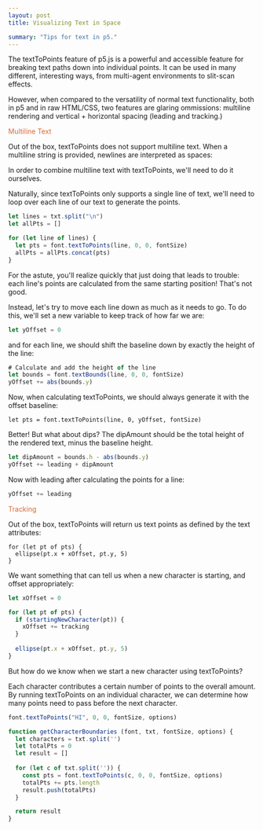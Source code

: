 ```yaml
---
layout: post
title: Visualizing Text in Space

summary: "Tips for text in p5."
---
```


The textToPoints feature of p5.js is a powerful and accessible feature for breaking text paths down into individual points. It can be used in many different, interesting ways, from multi-agent environments to slit-scan effects. 

However, when compared to the versatility of normal text functionality, both in p5 and in raw HTML/CSS, two features are glaring ommissions: multiline rendering and vertical + horizontal spacing (leading and tracking.)

<h3-dark style="color: #DB6837">Multiline Text</h3-dark>

Out of the box, textToPoints does not support multiline text. When a multiline string is provided, newlines are interpreted as spaces:

In order to combine multiline text with textToPoints, we'll need to do it ourselves.

Naturally, since textToPoints only supports a single line of text, we'll need to loop over each line of our text to generate the points. 

```js
let lines = txt.split("\n")
let allPts = []

for (let line of lines) {
  let pts = font.textToPoints(line, 0, 0, fontSize) 
  allPts = allPts.concat(pts)
}
```

For the astute, you'll realize quickly that just doing that leads to trouble: each line's points are calculated from the same starting position! That's not good.

Instead, let's try to move each line down as much as it needs to go. To do this, we'll set a new variable to keep track of how far we are:

```js
let yOffset = 0
```

and for each line, we should shift the baseline down by exactly the height of the line:

```js
# Calculate and add the height of the line
let bounds = font.textBounds(line, 0, 0, fontSize)
yOffset += abs(bounds.y)
```

Now, when calculating textToPoints, we should always generate it with the offset baseline:

```
let pts = font.textToPoints(line, 0, yOffset, fontSize) 
```

Better! But what about dips? The dipAmount should be the total height of the rendered text, minus the baseline height.

```js
let dipAmount = bounds.h - abs(bounds.y)
yOffset += leading + dipAmount
```

Now with leading after calculating the points for a line:

```js
yOffset += leading
```

<h3-dark style="color: #DB6837">Tracking</h3-dark>

Out of the box, textToPoints will return us text points as defined by the text attributes:

```
for (let pt of pts) {
  ellipse(pt.x + xOffset, pt.y, 5)
}
```

We want something that can tell us when a new character is starting, and offset appropriately:

```js
let xOffset = 0

for (let pt of pts) {
  if (startingNewCharacter(pt)) {
    xOffset += tracking
  }
    
  ellipse(pt.x + xOffset, pt.y, 5)
}
```

But how do we know when we start a new character using textToPoints?

Each character contributes a certain number of points to the overall amount. By running textToPoints on an individual character, we can determine how many points need to pass before the next character.

```js
font.textToPoints("HI", 0, 0, fontSize, options)
```

```js
function getCharacterBoundaries (font, txt, fontSize, options) {
  let characters = txt.split('')
  let totalPts = 0
  let result = []
  
  for (let c of txt.split('')) {
    const pts = font.textToPoints(c, 0, 0, fontSize, options)
    totalPts += pts.length
    result.push(totalPts)
  }

  return result
}
```
